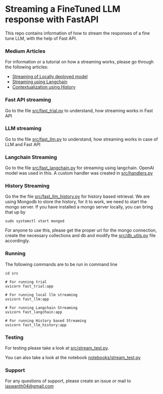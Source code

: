 # Streaming a FineTuned LLM response with FastAPI

This repo contains information of how to stream the responses of a fine tune LLM, with the help of Fast API.

### Medium Articles

For information or a tutorial on how a streaming works, please go through the following articles:  
- [Streaming of Locally deployed model](https://medium.com/@jaswanth04/streaming-llm-responses-using-fastapi-deb575554397)
- [Streaming using Langchain](https://medium.com/stackademic/streaming-responses-from-llm-using-langchain-fastapi-329f588d3b40)
- [Contextualization using History](https://medium.com/@jaswanth04/history-based-contextualization-in-llm-deployed-as-a-backend-service-fastapi-and-5a1759fdd32e)

### Fast API streaming

Go to the file [src/fast_trial.py](https://github.com/jaswanth04/llm_response_streaming/blob/main/src/fast_trial.py) to understand, how streaming works in Fast API

### LLM streaming
Go to the file [src/fast_llm.py](https://github.com/jaswanth04/llm_response_streaming/blob/main/src/fast_llm.py) to understand, how streaming works in case of LLM and Fast API

### Langchain Streaming
Go to the file [src/fast_langchain.py](https://github.com/jaswanth04/llm_response_streaming/blob/main/src/fast_langchain.py) for streaming using langchain. OpenAI model was used in this. 
A custom handler was created in [src/handlers.py](https://github.com/jaswanth04/llm_response_streaming/blob/main/src/handlers.py)

### History Streaming
Go the the file [src/fast_llm_history.py](https://github.com/jaswanth04/llm_response_streaming/blob/main/src/fast_llm_history.py) for history based retrieval. 
We are using Mongodb to store the history, for it to work, we need to start the mongo server. If you have installed a mongo server locally, you can bring that up by 

```
sudo systemctl start mongod
```

For anyone to use this, please get the proper url for the mongo connection, create the necessary collections and db and modify the [src/db_utils.py](https://github.com/jaswanth04/llm_response_streaming/blob/main/src/db_utils.py) file accordingly.

### Running 

The following commands are to be run in command line

```
cd src

# For running trial
uvicorn fast_trial:app

# For running local llm streaming
uvicorn fast_llm:app

# For running Langchain Streaming
uvicorn fast_langchain:app

# For running History based Streaming
uvicorn fast_llm_history:app

```

### Testing
For testing please take a look at [src/stream_test.py](https://github.com/jaswanth04/llm_response_streaming/blob/main/src/stream_test.py).

You can also take a look at the notebook [notebooks/stream_test.py](https://github.com/jaswanth04/llm_response_streaming/blob/main/notebooks/stream_test.ipynb)

### Support

For any questions of support, please create an issue or mail to jaswanth04@gmail.com